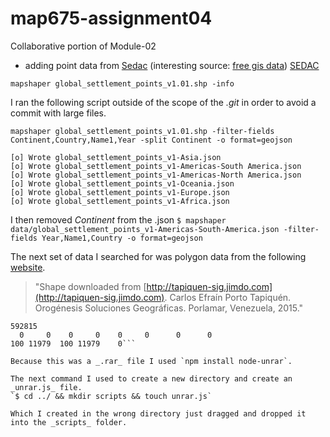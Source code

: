 # map675-assignment04

Collaborative portion of Module-02

- adding point data from [Sedac](http://sedac.ciesin.columbia.edu/data/set/grump-v1-settlement-points-rev01/data-download) (interesting source: [free gis data](https://gisgeography.com/best-free-gis-data-sources-raster-vector/)) [SEDAC](http://sedac.ciesin.columbia.edu/downloads/data/grump-v1/grump-v1-settlement-points-rev01/grump-v1-settlement-points-rev01-shp.zipgrump-v1-settlement-points-rev01-shp.zip)

`mapshaper global_settlement_points_v1.01.shp -info`

I ran the following script outside of the scope of the _.git_ in order to avoid a commit with large files.

`mapshaper global_settlement_points_v1.01.shp -filter-fields Continent,Country,Name1,Year -split Continent -o format=geojson`

```english
[o] Wrote global_settlement_points_v1-Asia.json
[o] Wrote global_settlement_points_v1-Americas-South America.json
[o] Wrote global_settlement_points_v1-Americas-North America.json
[o] Wrote global_settlement_points_v1-Oceania.json
[o] Wrote global_settlement_points_v1-Europe.json
[o] Wrote global_settlement_points_v1-Africa.json
```

I then removed _*Continent*_ from the .json
`$ mapshaper data/global_settlement_points_v1-Americas-South-America.json -filter-fields Year,Name1,Country -o format=geojson`

The next set of data I searched for was polygon data from the following [website](https://tapiquen-sig.jimdo.com/english-version/free-downloads/south-america/).
> "Shape downloaded from [http://tapiquen-sig.jimdo.com](http://tapiquen-sig.jimdo.com). Carlos Efraín Porto Tapiquén. Orogénesis Soluciones Geográficas. Porlamar, Venezuela, 2015."

```$ curl -LOk https://tapiquen-sig.jimdo.com/app/download/5497300559/South_America_Hydrography.rar?t=1484
592815
  0     0    0     0    0     0      0      0
100 11979  100 11979    0```

Because this was a _.rar_ file I used `npm install node-unrar`.

The next command I used to create a new directory and create an _unrar.js_ file.
`$ cd ../ && mkdir scripts && touch unrar.js`

Which I created in the wrong directory just dragged and dropped it into the _scripts_ folder.
